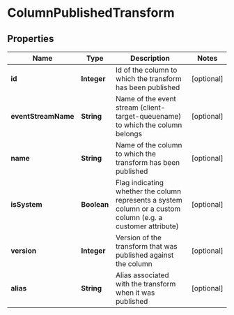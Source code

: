 

# ColumnPublishedTransform



## Properties

| Name | Type | Description | Notes |
|------------ | ------------- | ------------- | -------------|
|**id** | **Integer** | Id of the column to which the transform has been published |  [optional] |
|**eventStreamName** | **String** | Name of the event stream (client-target-queuename) to which the column belongs |  [optional] |
|**name** | **String** | Name of the column to which the transform has been published |  [optional] |
|**isSystem** | **Boolean** | Flag indicating whether the column represents a system column or a custom column (e.g. a customer attribute) |  [optional] |
|**version** | **Integer** | Version of the transform that was published against the column |  [optional] |
|**alias** | **String** | Alias associated with the transform when it was published |  [optional] |




